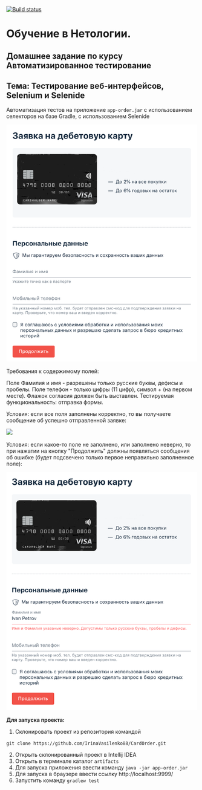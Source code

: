 [![Build status](https://ci.appveyor.com/api/projects/status/m6oruy249xks9pkr?svg=true)](https://ci.appveyor.com/project/IrinaVasilenko88/cardorder)

# Обучение в Нетологии.

## Домашнее задание по курсу Автоматизированное тестирование

## Тема: Тестирование веб-интерфейсов, Selenium и Selenide

Автоматизация тестов на приложение ```app-order.jar``` с использованием селекторов на базе Gradle, с использованием Selenide

![](https://github.com/netology-code/aqa-homeworks/blob/aqa4/web/pic/order.png)

Требования к содержимому полей:

Поле Фамилия и имя - разрешены только русские буквы, дефисы и пробелы.
Поле телефон - только цифры (11 цифр), символ + (на первом месте).
Флажок согласия должен быть выставлен.
Тестируемая функциональность: отправка формы.

Условия: если все поля заполнены корректно, то вы получаете сообщение об успешно отправленной заявке:

![](https://github.com/netology-code/aqa-homeworks/blob/aqa4/web/pic/success.png)

Условия: если какое-то поле не заполнено, или заполнено неверно, то при нажатии на кнопку "Продолжить" должны появляться сообщения об ошибке (будет подсвечено только первое неправильно заполненное поле):

![](https://github.com/netology-code/aqa-homeworks/blob/aqa4/web/pic/error.png)

**Для запуска проекта:**
1. Склонировать проект из репозитория командой 

```
git clone https://github.com/IrinaVasilenko88/CardOrder.git
``` 
2. Открыть склонированный проект в Intellij IDEA
3. Открыть в терминале каталог ```artifacts```
4. Для запуска приложения ввести команду ```java -jar app-order.jar```
5. Для запуска в браузере ввести ссылку http://localhost:9999/
6. Запустить команду ```gradlew test```
